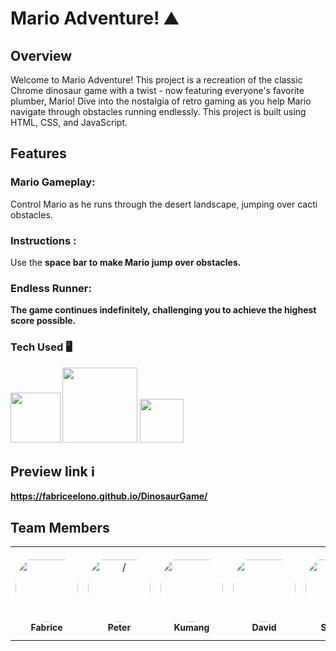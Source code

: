 # Mario Adventure! ⛰️
## Overview
Welcome to Mario Adventure! This project is a recreation of the classic Chrome dinosaur game with a twist - now featuring everyone's favorite plumber, Mario! Dive into the nostalgia of retro gaming as you help Mario navigate through obstacles running endlessly. 
This project is built using HTML, CSS, and JavaScript.
## Features
### Mario Gameplay:
Control Mario as he runs through the desert landscape, jumping over cacti obstacles.
###  Instructions : 
Use the <b>space bar <b> to make Mario jump over obstacles.
###  Endless Runner: 
The game continues indefinitely, challenging you to achieve the highest score possible.
###  Tech Used 🖥️
<img src="https://upload.wikimedia.org/wikipedia/commons/thumb/6/61/HTML5_logo_and_wordmark.svg/800px-HTML5_logo_and_wordmark.svg.png" width="80"> <img src="https://1000logos.net/wp-content/uploads/2020/09/CSS-Logo.png" width="120"> <img src="https://upload.wikimedia.org/wikipedia/commons/thumb/b/ba/Javascript_badge.svg/946px-Javascript_badge.svg.png" width="70">

## Preview link ℹ️
https://fabriceelono.github.io/DinosaurGame/

## Team Members
<table>
<tr>
    <td align="center" style="word-wrap: break-word; width: 150.0; height: 150.0">
        <a href=https://github.com/Fabriceelono>
            <img src=https://avatars.githubusercontent.com/Fabriceelono?v=4 width="100;"  style="border-radius:50%;align-items:center;justify-content:center;overflow:hidden;padding-top:10px"/>
            <br />
            <sub style="font-size:14px"><b>Fabrice</b></sub>
        </a>
    </td>
    <td align="center" style="word-wrap: break-word; width: 150.0; height: 150.0">
        <a href=https://github.com/petervol27>
            <img src=https://avatars.githubusercontent.com/petervol27?v=4 width="100;"  style="border-radius:50%;align-items:center;justify-content:center;overflow:hidden;padding-top:10px" alt=/>
            <br />
            <sub style="font-size:14px"><b>Peter</b></sub>
        </a>
    </td>
    <td align="center" style="word-wrap: break-word; width: 150.0; height: 150.0">
        <a href=https://github.com/kumang-subba>
            <img src=https://avatars.githubusercontent.com/kumang-subba?v=4 width="100;"  style="border-radius:50%;align-items:center;justify-content:center;overflow:hidden;padding-top:10px"/>
            <br />
            <sub style="font-size:14px"><b>Kumang</b></sub>
        </a>
    </td>
    <td align="center" style="word-wrap: break-word; width: 150.0; height: 150.0">
        <a href=https://github.com/DaveMEgg>
            <img src=https://avatars.githubusercontent.com/DaveMEgg?v=4 width="100;"  style="border-radius:50%;align-items:center;justify-content:center;overflow:hidden;padding-top:10px"/>
            <br />
            <sub style="font-size:14px"><b>David</b></sub>
        </a>
    </td>
   <td align="center" style="word-wrap: break-word; width: 150.0; height: 150.0">
       <a href="https://github.com/shakedlv">
            <img src=https://avatars.githubusercontent.com/shakedlv?v=4 width="100;"  style="border-radius:50%;align-items:center;justify-content:center;overflow:hidden;padding-top:10px"/>
            <br />
            <sub style="font-size:14px"><b>Shaked</b></sub>
        </a>
    </td>
</tr>
</table>
